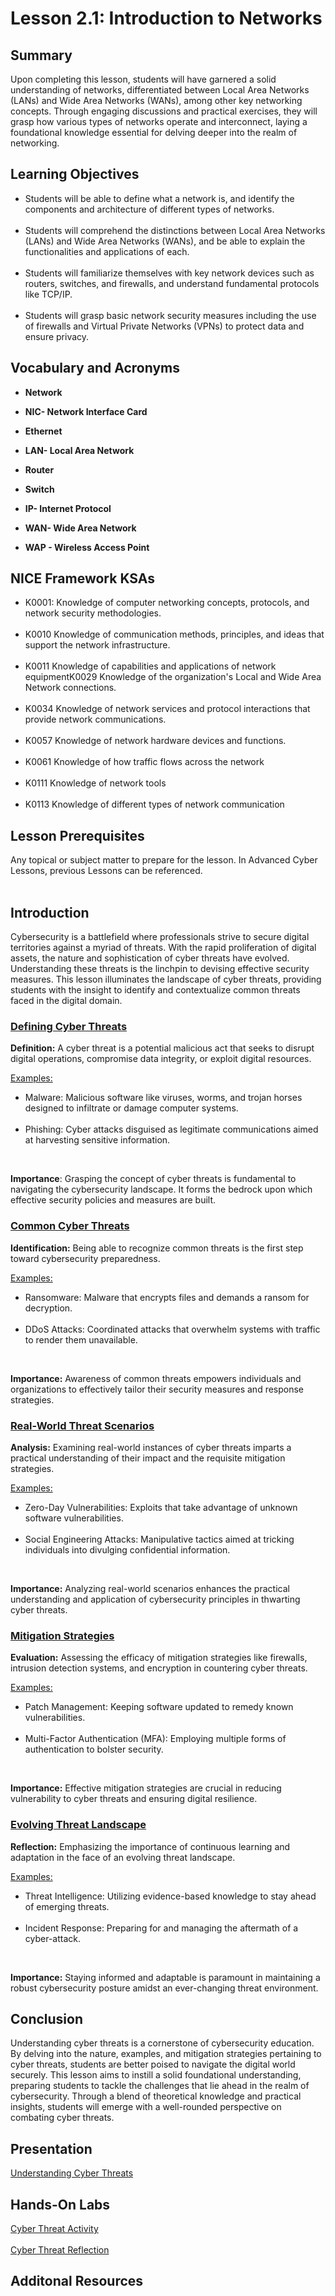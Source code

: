 <h1> Lesson 2.1: Introduction to Networks</h1>
<h2> Summary</h2>

<p1>Upon completing this lesson, students will have garnered a solid understanding of networks, differentiated between Local Area Networks (LANs) and Wide Area Networks (WANs), among other key networking concepts. Through engaging discussions and practical exercises, they will grasp how various types of networks operate and interconnect, laying a foundational knowledge essential for delving deeper into the realm of networking.</p1>
<br>

<h2>Learning Objectives</h2>
<ul>
<li>Students will be able to define what a network is, and identify the components and architecture of different types of networks.</li>
  <br>
<li>Students will comprehend the distinctions between Local Area Networks (LANs) and Wide Area Networks (WANs), and be able to explain the functionalities and applications of each.</li><br>
  
<li>Students will familiarize themselves with key network devices such as routers, switches, and firewalls, and understand fundamental protocols like TCP/IP.</li><br>

<li>Students will grasp basic network security measures including the use of firewalls and Virtual Private Networks (VPNs) to protect data and ensure privacy.</li>
</ul>

<h2>Vocabulary and Acronyms</h2>

<ul>
<li>

  **Network**</li>
  
<li>

**NIC- Network Interface Card**</li>
  
<li>
  
**Ethernet**</li>
  
<li>
  
**LAN- Local Area Network**</li>
  
<li>
  
  **Router**</li>
  
<li>
  
 **Switch**</li>
  
<li>
  
  **IP- Internet Protocol**</li>
  
<li>
  
  **WAN- Wide Area Network**</li>
  
<li>
  
  **WAP - Wireless Access Point**</li>


</ul>

<h2>NICE Framework KSAs</h2>
<ul>
<li>K0001: Knowledge of computer networking concepts, protocols, and network security methodologies.</li>
<br>
<li>K0010	Knowledge of communication methods, principles, and ideas that support the network infrastructure.</li>
<br>
<li>K0011	Knowledge of capabilities and applications of network equipmentK0029	Knowledge of the organization's Local and Wide Area Network connections.</li>
<br>
<li>K0034	Knowledge of network services and protocol interactions that provide network communications.</li>
<br>
<li>K0057	Knowledge of network hardware devices and functions.</li>
<br>
<li>K0061	Knowledge of how traffic flows across the network</li>
<br>
<li>K0111	Knowledge of network tools</li>
<br>
<li>K0113	Knowledge of different types of network communication</li>
</ul>


<h2>Lesson Prerequisites</h2>
<p1> Any topical or subject matter to prepare for the lesson. In Advanced Cyber Lessons, previous Lessons can be referenced. </p1>
<br>
<br>

<h2>Introduction</h2>

<p1>Cybersecurity is a battlefield where professionals strive to secure digital territories against a myriad of threats. With the rapid proliferation of digital assets, the nature and sophistication of cyber threats have evolved. Understanding these threats is the linchpin to devising effective security measures. This lesson illuminates the landscape of cyber threats, providing students with the insight to identify and contextualize common threats faced in the digital domain. <br>








<h3><ins>Defining Cyber Threats</ins></h3>

**Definition:** A cyber threat is a potential malicious act that seeks to disrupt digital operations, compromise data integrity, or exploit digital resources.<br>

<ins>Examples:</ins>
<ul>
<li>Malware: Malicious software like viruses, worms, and trojan horses designed to infiltrate or damage computer systems.</li>
  <br>
<li>Phishing: Cyber attacks disguised as legitimate communications aimed at harvesting sensitive information.</li>
</ul>
<br>

**Importance**: Grasping the concept of cyber threats is fundamental to navigating the cybersecurity landscape. It forms the bedrock upon which effective security policies and measures are built.
<br>

<h3><ins>Common Cyber Threats</ins></h3>

**Identification:** Being able to recognize common threats is the first step toward cybersecurity preparedness.<br>

<ins>Examples:</ins>
<ul>
<li>Ransomware: Malware that encrypts files and demands a ransom for decryption.</li>
  <br>
<li>DDoS Attacks: Coordinated attacks that overwhelm systems with traffic to render them unavailable.</li>
</ul>
<br>

**Importance:** Awareness of common threats empowers individuals and organizations to effectively tailor their security measures and response strategies.
<br>

<h3><ins>Real-World Threat Scenarios</ins></h3>

**Analysis:** Examining real-world instances of cyber threats imparts a practical understanding of their impact and the requisite mitigation strategies. <br>

<ins>Examples:</ins>
<ul>
<li>Zero-Day Vulnerabilities: Exploits that take advantage of unknown software vulnerabilities.</li>
  <br>
<li>Social Engineering Attacks: Manipulative tactics aimed at tricking individuals into divulging confidential information.</li>
</ul>
<br>

**Importance:** Analyzing real-world scenarios enhances the practical understanding and application of cybersecurity principles in thwarting cyber threats.
<br>

<h3><ins>Mitigation Strategies</ins></h3>

**Evaluation:** Assessing the efficacy of mitigation strategies like firewalls, intrusion detection systems, and encryption in countering cyber threats.<br>

<ins>Examples:</ins>
<ul>
<li>Patch Management: Keeping software updated to remedy known vulnerabilities.</li>
  <br>
<li>Multi-Factor Authentication (MFA): Employing multiple forms of authentication to bolster security.</li>
  </ul>
  <br>

**Importance:** Effective mitigation strategies are crucial in reducing vulnerability to cyber threats and ensuring digital resilience.


<h3><ins>Evolving Threat Landscape</ins></h3>

**Reflection:** Emphasizing the importance of continuous learning and adaptation in the face of an evolving threat landscape.


<ins>Examples:</ins>
<ul>
<li>Threat Intelligence: Utilizing evidence-based knowledge to stay ahead of emerging threats.</li>
  <br>
<li>Incident Response: Preparing for and managing the aftermath of a cyber-attack.</li>
</ul>
<br>


**Importance:** Staying informed and adaptable is paramount in maintaining a robust cybersecurity posture amidst an ever-changing threat environment.
  

<h2>Conclusion</h2>
<p1>Understanding cyber threats is a cornerstone of cybersecurity education. By delving into the nature, examples, and mitigation strategies pertaining to cyber threats, students are better poised to navigate the digital world securely. This lesson aims to instill a solid foundational understanding, preparing students to tackle the challenges that lie ahead in the realm of cybersecurity. Through a blend of theoretical knowledge and practical insights, students will emerge with a well-rounded perspective on combating cyber threats.
</p1>
<br>
 


<h2> Presentation</h2>
<a href= "https://docs.google.com/presentation/d/1-uEbGgVKI3W_ZgOlQm2YW_6sVzJMyYpE/edit?usp=sharing&ouid=110228847857413878764&rtpof=true&sd=true"> Understanding Cyber Threats </a>
 <br>
<h2> Hands-On Labs</h2>
 <a href="https://docs.google.com/document/d/1FlvEi7AdondcewdfP7KAkcD6fzgbwn2OJGPumJjHcIE/edit?usp=sharing">Cyber Threat Activity </a><br>
 <br>
 <a href="https://docs.google.com/document/d/1E1juUtBjK_gxcEXWMWHlWQkWMQw-4RXtwESN9GGseKE/edit?usp=sharing"> Cyber Threat Reflection </a>

<h2> Additonal Resources</h2>
<p1>

</p1>
